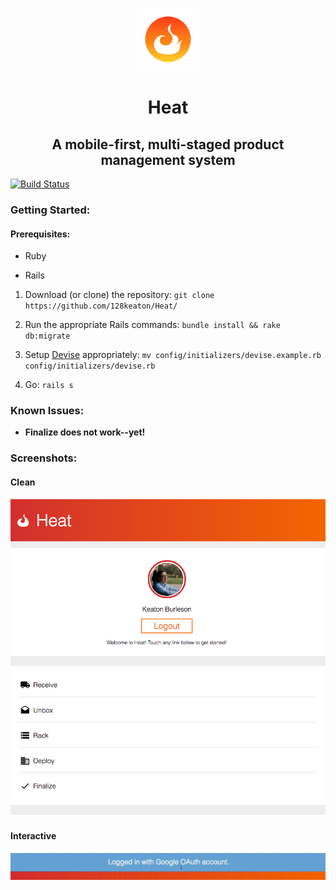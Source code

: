 <p align="center">
  <img width=100 height=100 src="https://github.com/128keaton/Heat/blob/master/app/assets/images/logo-alt.png">
</p>

<h1 align="center">Heat</h1>
<h2 align="center"> A mobile-first, multi-staged product management system</h2>

[![Build Status](https://travis-ci.org/128keaton/Heat.svg?branch=master)](https://travis-ci.org/128keaton/Heat)

### Getting Started:

#### Prerequisites:

* Ruby

* Rails 


1. Download (or clone) the repository: `git clone https://github.com/128keaton/Heat/`

2. Run the appropriate Rails commands: `bundle install && rake db:migrate`

3. Setup [Devise](https://github.com/plataformatec/devise) appropriately: `mv config/initializers/devise.example.rb config/initializers/devise.rb`

3. Go: `rails s`

### Known Issues:
* **Finalize does not work--yet!**


### Screenshots:
#### Clean
<p align="center">
  <img src="https://github.com/128keaton/Heat/blob/master/app/assets/screenshots/1.png">
</p>

#### Interactive
<p align="center">
  <img src="https://github.com/128keaton/Heat/blob/master/app/assets/screenshots/notification.gif">
</p>
